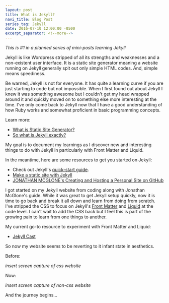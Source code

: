 ```yaml
---
layout: post
title: What is Jekyll?
navi_title: Blog Post
series_tag: Jekyll
date: 2016-07-10 12:00:00 -0500
excerpt_separator: <!--more-->
---
```


*This is #1 in a planned series of mini-posts learning Jekyll*

Jekyll is like Wordpress stripped of all its strengths and weaknesses and a non-existent user interface.  It is a static site generator meaning a website running on Jekyll generally spit out only simple HTML codes.  And, simple means speediness.<!--more-->

Be warned, Jekyll is not for everyone.  It has quite a learning curve if you are just starting to code but not impossible.  When I first found out about Jekyll I knew it was something awesome but I couldn't get my head wrapped around it and quickly moved on to something else more interesting at the time.  I've only come back to Jekyll now that I have a good understanding of how Ruby works and somewhat proficient in basic programming concepts.

Learn more:

+ [What is Static Site Generator?](https://davidwalsh.name/introduction-static-site-generators)
+ [So what is Jekyll exactly?](https://jekyllrb.com/docs/home/)

My goal is to document my learnings as I discover new and interesting things to do with Jekyll in particularly with Front Matter and Liquid.

In the meantime, here are some resources to get you started on Jekyll:

+ Check out Jekyll's [quick-start guide](https://jekyllrb.com/docs/quickstart/).
+ [Make a static site with Jekyll](https://www.taniarascia.com/make-a-static-website-with-jekyll/)
+ [JONATHAN MCGLONE's Creating and Hosting a Personal Site on GitHub](http://jmcglone.com/guides/github-pages/)

I got started on my Jekyll website from coding along with Jonathan McGlone's guide.  While it was great to get Jekyll setup quickly, now it is time to go back and break it all down and learn from doing from scratch.  I've stripped the CSS to focus on Jekyll's [Front Matter](https://jekyllrb.com/docs/frontmatter/) and [Liquid](https://shopify.github.io/liquid/) at the code level.  I can't wait to add the CSS back but I feel this is part of the growing pain to learn from one things to another.

My current go-to resource to experiment with Front Matter and Liquid:

+ [Jekyll Cast](http://jekyll.tips/)

So now my website seems to be reverting to it infant state in aesthetics.

Before:

*insert screen capture of css website*

Now:

*insert screen capture of non-css website*

And the journey begins...
